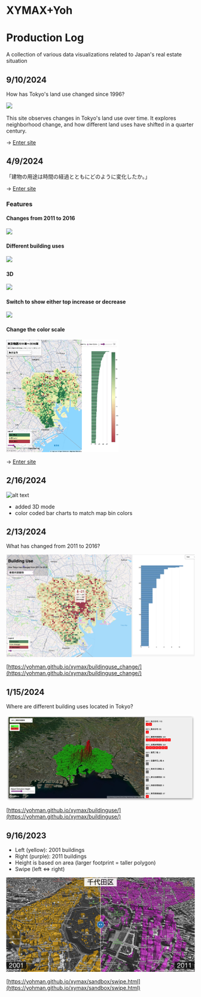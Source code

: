# XYMAX+Yoh

# Production Log

A collection of various data visualizations related to Japan's real estate situation


## 9/10/2024

How has Tokyo's land use changed since 1996?

<img src="images/areause.gif" width=300>

This site observes changes in Tokyo's land use over time. It explores neighborhood change, and how different land uses have shifted in a quarter century.

→ [Enter site](https://yohman.github.io/xymax/areause/)


## 4/9/2024

「建物の用途は時間の経過とともにどのように変化したか。」

→ [Enter site](https://yohman.github.io/xymax/buildinguse_change/)

### Features

#### Changes from 2011 to 2016

<img src="images/hover.gif" width="300" class="project-thumb">

#### Different building uses

<img src="images/buildinguse.gif" width="300" class="project-thumb">

#### 3D

<img src="images/3d.gif" width="300" class="project-thumb">

#### Switch to show either top increase or decrease 

<img src="images/topbottom.gif" width="300" class="project-thumb">

#### Change the color scale

<img src="images/legend.gif" width="300" class="project-thumb">

<!-- 

[![alt text](images/site.jpg)](https://yohman.github.io/xymax/buildinguse_change/) -->

→ [Enter site](https://yohman.github.io/xymax/buildinguse_change/)



## 2/16/2024
![alt text](<images/tokyo story.gif>)

- added 3D mode
- color coded bar charts to match map bin colors

## 2/13/2024
What has changed from 2011 to 2016?

![alt text](images/building_use_change_screenshot.jpg)

[https://yohman.github.io/xymax/buildinguse_change/](https://yohman.github.io/xymax/buildinguse_change/)

## 1/15/2024

Where are different building uses located in Tokyo?

![Alt text](images/buildinguse.jpg)

[https://yohman.github.io/xymax/buildinguse/](https://yohman.github.io/xymax/buildinguse/)

## 9/16/2023

- Left (yellow): 2001 buildings
- Right (purple): 2011 buildings
- Height is based on area (larger footprint = taller polygon)
- Swipe (left ⇔ right)

![alt text](sandbox/images/swipe.png)

[https://yohman.github.io/xymax/sandbox/swipe.html](https://yohman.github.io/xymax/sandbox/swipe.html)
